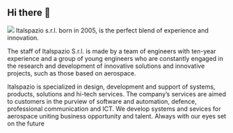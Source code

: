 ## Hi there 👋
<img src="https://media.licdn.com/dms/image/C4D1BAQFIL_dx_GcLhg/company-background_10000/0/1599491564185/italspaziosrl_cover?e=2147483647&v=beta&t=7I4MCpB6kWZmGRG0bwkiwe31s5PdPKqEnlHeqapUAQg">
Italspazio s.r.l. born in 2005, is the perfect blend of experience and innovation.

The staff of Italspazio S.r.l. is made by a team of engineers with ten-year experience and a group of young engineers who are constantly engaged in the research and development of innovative solutions and innovative projects, such as those based on aerospace.

Italspazio is specialized in design, development and support of systems, products, solutions and hi-tech services. The company’s services are aimed to customers in the purview of software and automation, defence, professional communication and ICT. We develop systems and sevices for aerospace uniting business opportunity and talent. Always with our eyes set on the future
<!--

**Here are some ideas to get you started:**

🙋‍♀️ A short introduction - what is your organization all about?
🌈 Contribution guidelines - how can the community get involved?
👩‍💻 Useful resources - where can the community find your docs? Is there anything else the community should know?
🍿 Fun facts - what does your team eat for breakfast?
🧙 Remember, you can do mighty things with the power of [Markdown](https://docs.github.com/github/writing-on-github/getting-started-with-writing-and-formatting-on-github/basic-writing-and-formatting-syntax)
-->
